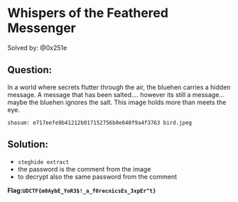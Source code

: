 # Whispers of the Feathered Messenger

Solved by: @0x251e

## Question:
In a world where secrets flutter through the air, the bluehen carries a hidden message. A message that has been salted.... however its still a message... maybe the bluehen ignores the salt. This image holds more than meets the eye.

`shasum: e717eefe9b41212b017152756b0e640f9a4f3763 bird.jpeg`

## Solution:
- `steghide extract`
- the password is the comment from the image
- to decrypt also the same password from the comment

**Flag:`UDCTF{m0AybE_YoR3$!_a_f0recnicsEs_3xpEr^t}`** 
